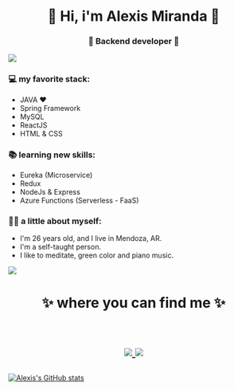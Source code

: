 <h1 align="center"> 🤩 Hi, i'm Alexis Miranda 🤩 </h1>
<h3 align="center">🚀 Backend developer 🚀</h3>

<a href="https://github.com/alexis-mir">
  <img src="https://yata-apix-a9caea66-ad78-425f-aa08-e292558ebb65.lss.locawebcorp.com.br/b7c7dbff38ae4f419c94ce8d2254b9d9.png">
</a>

### 💻 my favorite stack:
- JAVA ❤
- Spring Framework
- MySQL
- ReactJS
- HTML & CSS

### 📚 learning new skills:
- Eureka (Microservice)
- Redux
- NodeJs & Express
- Azure Functions (Serverless - FaaS)

### 👨‍💻 a little about myself:
- I'm 26 years old, and I live in Mendoza, AR.
- I'm a self-taught person.
- I like to meditate, green color and piano music.

<a href="https://github.com/alexis-mir">
  <img src="https://yata-apix-a9caea66-ad78-425f-aa08-e292558ebb65.lss.locawebcorp.com.br/b7c7dbff38ae4f419c94ce8d2254b9d9.png"> 
</a>

<h1 align="center">
✨ where you can find me ✨
  
  <p align="center"><br/>
   <a href="https://www.linkedin.com/in/alexis-exequiel-miranda/">
    <img src="https://img.shields.io/badge/linkedin-Alexis_Miranda-blue">
  </a>
  
  <a href="mailto:alexis_mir@hotmail.com">
    <img src="https://img.shields.io/badge/e--mail-Alexis_Miranda-green">
  </a>
</p>
</h1>




[![Alexis's GitHub stats](https://github-readme-stats.vercel.app/api?username=alexis-mir)](https://github.com/alexis-mir)

<!--
**alexis-mir/alexis-mir** is a ✨ _special_ ✨ repository because its `README.md` (this file) appears on your GitHub profile.

Here are some ideas to get you started:

- 🔭 I’m currently working on ...
- 🌱 I’m currently learning ...
- 👯 I’m looking to collaborate on ...
- 🤔 I’m looking for help with ...
- 💬 Ask me about ...
- 📫 How to reach me: ...
- 😄 Pronouns: ...
- ⚡ Fun fact: ...
-->

